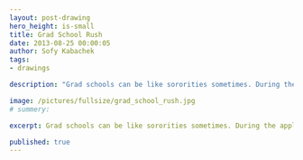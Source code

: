 ```yaml
---
layout: post-drawing
hero_height: is-small
title: Grad School Rush
date: 2013-08-25 00:00:05
author: Sofy Kabachek
tags:
- drawings

description: "Grad schools can be like sororities sometimes. During the application process they make you think they love you and want you there, but then comes the little envelope telling you there were better candidates out there."

image: /pictures/fullsize/grad_school_rush.jpg
# summery:

excerpt: Grad schools can be like sororities sometimes. During the application process they make you think they love you and want you there, but then comes the little envelope telling you there were better candidates out there.

published: true
---
```

